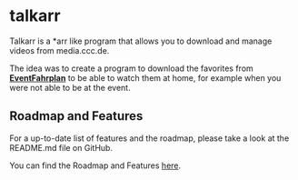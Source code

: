 # talkarr

Talkarr is a *arr like program that allows you to download and manage videos from media.ccc.de.

The idea was to create a program to download the favorites from [**EventFahrplan**](https://github.com/EventFahrplan/EventFahrplan) to be able to watch them at home, for example when you were not able to be at the event.

## Roadmap and Features

For a up-to-date list of features and the roadmap, please take a look at the README.md file on GitHub.

You can find the Roadmap and Features [here](https://github.com/talkarr/talkarr?tab=readme-ov-file#roadmap).
